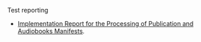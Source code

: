 Test reporting

- [Implementation Report for the Processing of Publication and Audiobooks Manifests](./manifest_processing/index.html).
